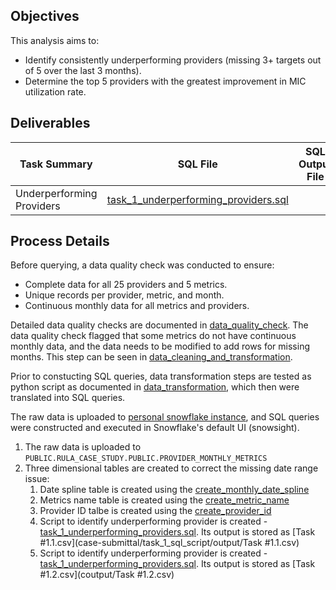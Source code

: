 ## Objectives

This analysis aims to:

* Identify consistently underperforming providers (missing 3+ targets out of 5 over the last 3 months).
* Determine the top 5 providers with the greatest improvement in MIC utilization rate.


## Deliverables
| Task Summary | SQL File | SQL Output File | Note |
| --- | --- | --- | --- |
| Underperforming Providers | [task_1_underperforming_providers.sql](scripts/task_1_underperforming_providers.sql)



## Process Details

Before querying, a data quality check was conducted to ensure:

* Complete data for all 25 providers and 5 metrics.
* Unique records per provider, metric, and month.
* Continuous monthly data for all metrics and providers.

Detailed data quality checks are documented in [data_quality_check](docs/01_data_quality_check.ipynb). The data quality check flagged that some metrics do not have continuous monthly data, and the data needs to be modified to add rows for missing months. This step can be seen in [data_cleaning_and_transformation](docs/02_data_cleaning.ipynb).

Prior to constucting SQL queries, data transformation steps are tested as python script as documented in [data_transformation](docs/03_data_transformation.ipynb), which then were translated into SQL queries.

The raw data is uploaded to [personal snowflake instance](https://qsoynix-neb04412.snowflakecomputing.com/console/login#/), and SQL queries were constructed and executed in Snowflake's default UI (snowsight). 

1. The raw data is uploaded to `PUBLIC.RULA_CASE_STUDY.PUBLIC.PROVIDER_MONTHLY_METRICS`
1. Three dimensional tables are created to correct the missing date range issue:
    1. Date spline table is created using the [create_monthly_date_spline](scripts/create_monthly_date_spline.sql)
    1. Metrics name table is created using the [create_metric_name](scripts/create_metric_name.sql)
    1. Provider ID talbe is created using the [create_provider_id](scripts/create_provider_id.sql)
    1. Script to identify underperforming provider is created - [task_1_underperforming_providers.sql](scripts/task_1_underperforming_providers.sql). Its output is stored as [Task #1.1.csv](case-submittal/task_1_sql_script/output/Task #1.1.csv)
    2. Script to identify underperforming provider is created - [task_1_underperforming_providers.sql](scripts/task_1_underperforming_providers.sql). Its output is stored as [Task #1.2.csv](coutput/Task #1.2.csv)


